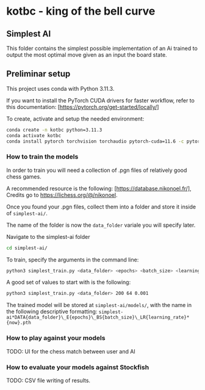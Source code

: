 # kotbc - king of the bell curve

## Simplest AI

This folder contains the simplest possible implementation of an Ai trained to output the most optimal move given as an input the board state.

## Preliminar setup

This project uses conda with Python 3.11.3.

If you want to install the PyTorch CUDA drivers for faster workflow, refer to this documentation: [https://pytorch.org/get-started/locally/]

To create, activate and setup the needed environment:

```sh
conda create -n kotbc python=3.11.3
conda activate kotbc
conda install pytorch torchvision torchaudio pytorch-cuda=11.6 -c pytorch -c nvidia
```

### How to train the models

In order to train you will need a collection of .pgn files of relatively good chess games.

A recommended resource is the following: [https://database.nikonoel.fr/], Credits go to https://lichess.org/@/nikonoel.

Once you found your .pgn files, collect them into a folder and store it inside of `simplest-ai/`.

The name of the folder is now the `data_folder` variale you will specify later.

Navigate to the simplest-ai folder

```sh
cd simplest-ai/
```

To train, specify the arguments in the command line:

```sh
python3 simplest_train.py <data_folder> <epochs> <batch_size> <learning_rate>
```

A good set of values to start with is the following:

```sh
python3 simplest_train.py <data_folder> 200 64 0.001
```

The trained model will be stored at `simplest-ai/models/`, with the name in the following descriptive formatting: `simplest-ai*DATA{data_folder}\_E{epochs}\_BS{batch_size}\_LR{learning_rate}*{now}.pth`

### How to play against your models

TODO: UI for the chess match between user and AI

### How to evaluate your models against Stockfish

TODO: CSV file writing of results.
